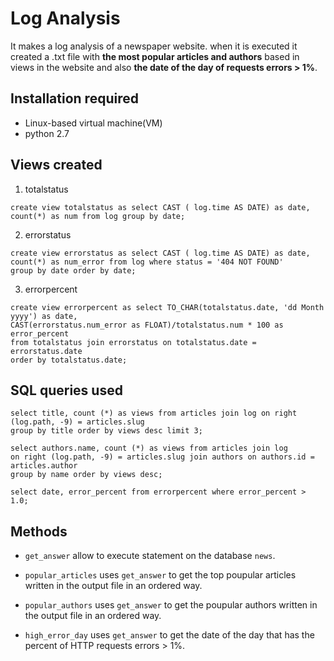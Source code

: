 
# Log Analysis

It makes a log analysis of a newspaper website.
when it is executed it created a .txt file with **the most popular
articles and authors** based in views in the website 
and also **the date of the day of requests errors > 1%**.


## Installation required

- Linux-based virtual machine(VM)
- python 2.7


## Views created

1. totalstatus
```
create view totalstatus as select CAST ( log.time AS DATE) as date, 
count(*) as num from log group by date;
```

2. errorstatus
```
create view errorstatus as select CAST ( log.time AS DATE) as date, 
count(*) as num_error from log where status = '404 NOT FOUND' 
group by date order by date;

```

3. errorpercent
```
create view errorpercent as select TO_CHAR(totalstatus.date, 'dd Month yyyy') as date, 
CAST(errorstatus.num_error as FLOAT)/totalstatus.num * 100 as error_percent 
from totalstatus join errorstatus on totalstatus.date = errorstatus.date
order by totalstatus.date;

```


## SQL queries used

```
select title, count (*) as views from articles join log on right (log.path, -9) = articles.slug
group by title order by views desc limit 3;

```

```
select authors.name, count (*) as views from articles join log 
on right (log.path, -9) = articles.slug join authors on authors.id = articles.author 
group by name order by views desc;

```

```
select date, error_percent from errorpercent where error_percent > 1.0;

```


## Methods

- `get_answer` allow to execute statement on the database `news`.

- `popular_articles` uses `get_answer` to get 
   the top poupular articles written in the output file in an ordered way.

- `popular_authors` uses `get_answer` to get 
   the poupular authors written in the output file in an ordered way.

- `high_error_day` uses `get_answer` to get the date of the day
   that has the percent of HTTP requests errors > 1%.


